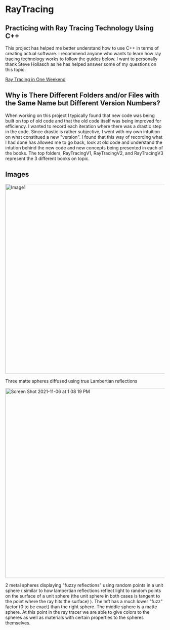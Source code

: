 # RayTracing

## Practicing with Ray Tracing Technology Using C++

This project has helped me better understand how to use C++ in terms of creating actual software. I recommend anyone who wants to learn how ray tracing technology works to follow the guides below. I want to personally thank Steve Hollasch as he has helped answer some of my questions on this topic.

[Ray Tracing in One Weekend](https://raytracing.github.io/books/RayTracingInOneWeekend.html) 


## Why is There Different Folders and/or Files with the Same Name but Different Version Numbers?

When working on this project I typically found that new code was being built on top of old code and that the old code itself was being improved for efficiency. I wanted to record each iteration where there was a drastic step in the code. Since drastic is rather subjective, I went with my own intuition on what constitued a new "version". I found that this way of recording what I had done has allowed me to go back, look at old code and understand the intution behind the new code and new concepts being presented in each of the books. The top folders, RayTracingV1, RayTracingV2, and RayTracingV3 represent the 3 different books on topic.

## Images

<img width="600" alt="Image1" src="https://user-images.githubusercontent.com/78282234/139567760-b41cb32d-3455-42af-9f1b-15be6d9d0b67.png">

Three matte spheres diffused using true Lambertian reflections

<img width="600" alt="Screen Shot 2021-11-06 at 1 08 19 PM" src="https://user-images.githubusercontent.com/78282234/140619563-42c34d70-e11c-491c-930c-8b3406c3d512.png">

2 metal spheres displaying "fuzzy reflections" using random points in a unit sphere ( similar to how lambertian reflections reflect light to random points on the surface of a unit sphere (the unit sphere in both cases is tangent to the point where the ray hits the surface) ). The left has a much lower "fuzz" factor (0 to be exact) than the right sphere. The middle sphere is a matte sphere. At this point in the ray tracer we are able to give colors to the spheres as well as materials with certain properties to the spheres themselves.
